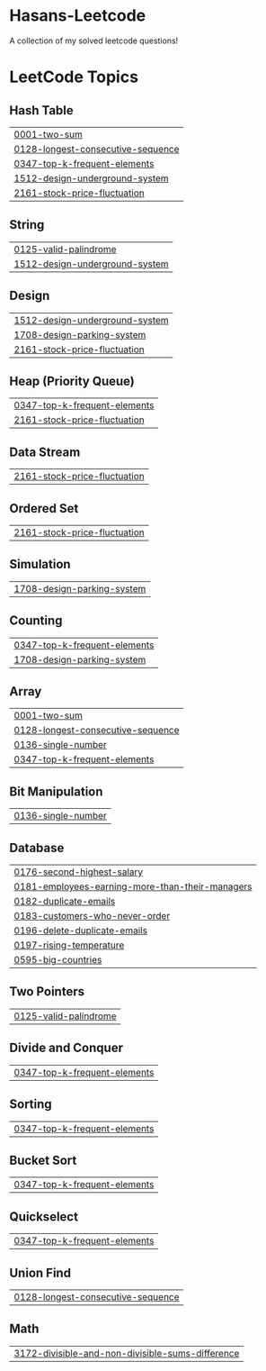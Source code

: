 # Hasans-Leetcode
A collection of my solved leetcode questions!

<!---LeetCode Topics Start-->
# LeetCode Topics
## Hash Table
|  |
| ------- |
| [0001-two-sum](https://github.com/Hasan3773/Hasans-Leetcode/tree/master/0001-two-sum) |
| [0128-longest-consecutive-sequence](https://github.com/Hasan3773/Hasans-Leetcode/tree/master/0128-longest-consecutive-sequence) |
| [0347-top-k-frequent-elements](https://github.com/Hasan3773/Hasans-Leetcode/tree/master/0347-top-k-frequent-elements) |
| [1512-design-underground-system](https://github.com/Hasan3773/Hasans-Leetcode/tree/master/1512-design-underground-system) |
| [2161-stock-price-fluctuation](https://github.com/Hasan3773/Hasans-Leetcode/tree/master/2161-stock-price-fluctuation) |
## String
|  |
| ------- |
| [0125-valid-palindrome](https://github.com/Hasan3773/Hasans-Leetcode/tree/master/0125-valid-palindrome) |
| [1512-design-underground-system](https://github.com/Hasan3773/Hasans-Leetcode/tree/master/1512-design-underground-system) |
## Design
|  |
| ------- |
| [1512-design-underground-system](https://github.com/Hasan3773/Hasans-Leetcode/tree/master/1512-design-underground-system) |
| [1708-design-parking-system](https://github.com/Hasan3773/Hasans-Leetcode/tree/master/1708-design-parking-system) |
| [2161-stock-price-fluctuation](https://github.com/Hasan3773/Hasans-Leetcode/tree/master/2161-stock-price-fluctuation) |
## Heap (Priority Queue)
|  |
| ------- |
| [0347-top-k-frequent-elements](https://github.com/Hasan3773/Hasans-Leetcode/tree/master/0347-top-k-frequent-elements) |
| [2161-stock-price-fluctuation](https://github.com/Hasan3773/Hasans-Leetcode/tree/master/2161-stock-price-fluctuation) |
## Data Stream
|  |
| ------- |
| [2161-stock-price-fluctuation](https://github.com/Hasan3773/Hasans-Leetcode/tree/master/2161-stock-price-fluctuation) |
## Ordered Set
|  |
| ------- |
| [2161-stock-price-fluctuation](https://github.com/Hasan3773/Hasans-Leetcode/tree/master/2161-stock-price-fluctuation) |
## Simulation
|  |
| ------- |
| [1708-design-parking-system](https://github.com/Hasan3773/Hasans-Leetcode/tree/master/1708-design-parking-system) |
## Counting
|  |
| ------- |
| [0347-top-k-frequent-elements](https://github.com/Hasan3773/Hasans-Leetcode/tree/master/0347-top-k-frequent-elements) |
| [1708-design-parking-system](https://github.com/Hasan3773/Hasans-Leetcode/tree/master/1708-design-parking-system) |
## Array
|  |
| ------- |
| [0001-two-sum](https://github.com/Hasan3773/Hasans-Leetcode/tree/master/0001-two-sum) |
| [0128-longest-consecutive-sequence](https://github.com/Hasan3773/Hasans-Leetcode/tree/master/0128-longest-consecutive-sequence) |
| [0136-single-number](https://github.com/Hasan3773/Hasans-Leetcode/tree/master/0136-single-number) |
| [0347-top-k-frequent-elements](https://github.com/Hasan3773/Hasans-Leetcode/tree/master/0347-top-k-frequent-elements) |
## Bit Manipulation
|  |
| ------- |
| [0136-single-number](https://github.com/Hasan3773/Hasans-Leetcode/tree/master/0136-single-number) |
## Database
|  |
| ------- |
| [0176-second-highest-salary](https://github.com/Hasan3773/Hasans-Leetcode/tree/master/0176-second-highest-salary) |
| [0181-employees-earning-more-than-their-managers](https://github.com/Hasan3773/Hasans-Leetcode/tree/master/0181-employees-earning-more-than-their-managers) |
| [0182-duplicate-emails](https://github.com/Hasan3773/Hasans-Leetcode/tree/master/0182-duplicate-emails) |
| [0183-customers-who-never-order](https://github.com/Hasan3773/Hasans-Leetcode/tree/master/0183-customers-who-never-order) |
| [0196-delete-duplicate-emails](https://github.com/Hasan3773/Hasans-Leetcode/tree/master/0196-delete-duplicate-emails) |
| [0197-rising-temperature](https://github.com/Hasan3773/Hasans-Leetcode/tree/master/0197-rising-temperature) |
| [0595-big-countries](https://github.com/Hasan3773/Hasans-Leetcode/tree/master/0595-big-countries) |
## Two Pointers
|  |
| ------- |
| [0125-valid-palindrome](https://github.com/Hasan3773/Hasans-Leetcode/tree/master/0125-valid-palindrome) |
## Divide and Conquer
|  |
| ------- |
| [0347-top-k-frequent-elements](https://github.com/Hasan3773/Hasans-Leetcode/tree/master/0347-top-k-frequent-elements) |
## Sorting
|  |
| ------- |
| [0347-top-k-frequent-elements](https://github.com/Hasan3773/Hasans-Leetcode/tree/master/0347-top-k-frequent-elements) |
## Bucket Sort
|  |
| ------- |
| [0347-top-k-frequent-elements](https://github.com/Hasan3773/Hasans-Leetcode/tree/master/0347-top-k-frequent-elements) |
## Quickselect
|  |
| ------- |
| [0347-top-k-frequent-elements](https://github.com/Hasan3773/Hasans-Leetcode/tree/master/0347-top-k-frequent-elements) |
## Union Find
|  |
| ------- |
| [0128-longest-consecutive-sequence](https://github.com/Hasan3773/Hasans-Leetcode/tree/master/0128-longest-consecutive-sequence) |
## Math
|  |
| ------- |
| [3172-divisible-and-non-divisible-sums-difference](https://github.com/Hasan3773/Hasans-Leetcode/tree/master/3172-divisible-and-non-divisible-sums-difference) |
<!---LeetCode Topics End-->